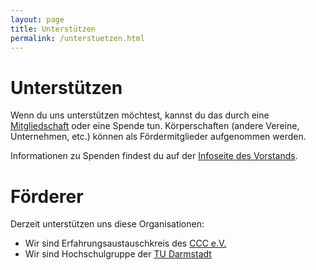 ```yaml
---
layout: page
title: Unterstützen
permalink: /unterstuetzen.html
---
```


Unterstützen
============

Wenn du uns unterstützen möchtest, kannst du das durch eine
[Mitgliedschaft](https://www.chaos-darmstadt.de/downloads/mitgliedsantrag.pdf)
oder eine Spende tun. Körperschaften (andere Vereine, Unternehmen, etc.)
können als Fördermitglieder aufgenommen werden.

Informationen zu Spenden findest du auf der
[Infoseite des Vorstands](https://git.darmstadt.ccc.de/vorstand/doku/blob/master/README.md).


Förderer
========

Derzeit unterstützen uns diese Organisationen:

* Wir sind Erfahrungsaustauschkreis des [CCC e.V.](https://ccc.de/de/regional)
* Wir sind Hochschulgruppe der [TU Darmstadt](https://www.tu-darmstadt.de/studieren/campusleben/engagement_student/hochschulgruppen.en.jsp)
